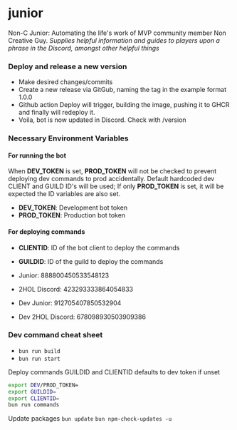 # junior
Non-C Junior: Automating the life's work of MVP community member Non Creative Guy. *Supplies helpful information and guides to players upon a phrase in the Discord, amongst other helpful things*

### Deploy and release a new version
- Make desired changes/commits
- Create a new release via GitGub, naming the tag in the example format 1.0.0
- Github action Deploy will trigger, building the image, pushing it to GHCR and finally will redeploy it.
- Voila, bot is now updated in Discord. Check with /version

### Necessary Environment Variables
#### For running the bot
When **DEV_TOKEN** is set, **PROD_TOKEN** will not be checked to prevent deploying dev commands to prod accidentally. Default hardcoded dev CLIENT and GUILD ID's will be used; If only **PROD_TOKEN** is set, it will be expected the ID variables are also set.
- **DEV_TOKEN**: Development bot token
- **PROD_TOKEN**: Production bot token

#### For deploying commands
- **CLIENTID**: ID of the bot client to deploy the commands
- **GUILDID**: ID of the guild to deploy the commands

- Junior: 888800450533548123
- 2HOL Discord: 423293333864054833

- Dev Junior: 912705407850532904
- Dev 2HOL Discord: 678098930503909386

### Dev command cheat sheet

- `bun run build`
- `bun run start`

Deploy commands
GUILDID and CLIENTID defaults to dev token if unset
```bash
export DEV/PROD_TOKEN=
export GUILDID=
export CLIENTID=
bun run commands
```

Update packages
`bun update`
`bun npm-check-updates -u`
